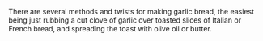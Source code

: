 There are several methods and twists for making garlic bread, the easiest being just rubbing a cut clove of garlic over toasted slices of Italian or French bread, and spreading the toast with olive oil or butter.

